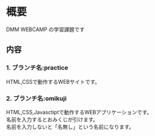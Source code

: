 # 概要
DMM WEBCAMP の学習課題です
## 内容
### 1. ブランチ名:practice
HTML,CSSで動作するWEBサイトです。
### 2. ブランチ名:omikuji
HTML,CSS,Javasctiptで動作するWEBアプリケーションです。<br>
名前を入力するとおみくじが引けます。<br>
名前を入力しないと「名無し」という名前になります。
